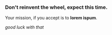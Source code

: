 ### Don't reinvent the wheel, expect this time.

Your mission, if you accept is to **lorem ispum**.

*good luck with that*
